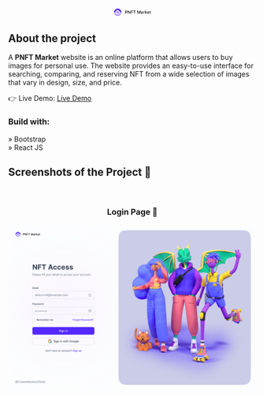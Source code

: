 <div align='center'><img style="width:15%" src='./src/assets/Logo.png'/></div>

<h2>About the project</h2>

  <p>A <b>PNFT Market</b> website is an online platform that allows users to buy images for personal use. The website provides an easy-to-use interface for searching, comparing, and reserving NFT from a wide selection of images that vary in design, size, and price.</p>

👉 Live Demo: <a href='https://pnft-market.vercel.app/' target="_blank">Live Demo</a>

<h3>Build with:</h3>

» Bootstrap <br>
» React JS

<h2>Screenshots of the Project 📸</h2>
<br>
<h3 align='center'>Login Page 🏡</h3>

<div align='center'>
<img src='./src/assets/Sign-In.png'/>

</div>
